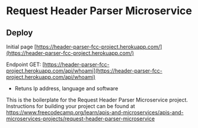 # Request Header Parser Microservice

## Deploy

Initial page [https://header-parser-fcc-project.herokuapp.com/](https://header-parser-fcc-project.herokuapp.com/)

Endpoint GET: [https://header-parser-fcc-project.herokuapp.com/api/whoami](https://header-parser-fcc-project.herokuapp.com/api/whoami)

* Retuns Ip address, language and software


This is the boilerplate for the Request Header Parser Microservice project. Instructions for building your project can be found at https://www.freecodecamp.org/learn/apis-and-microservices/apis-and-microservices-projects/request-header-parser-microservice
